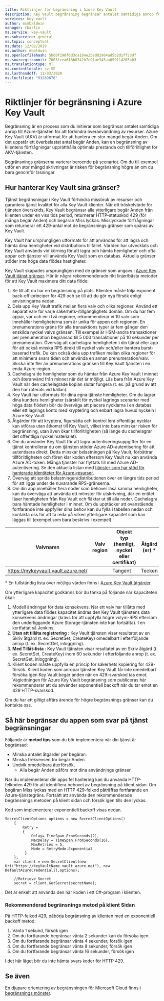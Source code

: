 ```yaml
---
title: Riktlinjer för begränsning i Azure Key Vault
description: Key Vault begränsning begränsar antalet samtidiga anrop för att förhindra överanvändning av resurser.
services: key-vault
author: msmbaldwin
manager: rkarlin
ms.service: key-vault
ms.subservice: general
ms.topic: conceptual
ms.date: 12/02/2019
ms.author: mbaldwin
ms.openlocfilehash: 5b60f290f6d3ca184e25edd2984ad5b2d1ff2bdf
ms.sourcegitcommit: 7863fcea618b0342b7c91ae345aa099114205b03
ms.translationtype: MT
ms.contentlocale: sv-SE
ms.lasthandoff: 11/03/2020
ms.locfileid: "93289676"
---
```

# <a name="azure-key-vault-throttling-guidance"></a>Riktlinjer för begränsning i Azure Key Vault

Begränsning är en process som du initierar som begränsar antalet samtidiga anrop till Azure-tjänsten för att förhindra överanvändning av resurser. Azure Key Vault (AKV) är utformat för att hantera en stor mängd begär Anden. Om det uppstår ett överbelastat antal begär Anden, kan en begränsning av klientens förfrågningar upprätthålla optimala prestanda och tillförlitlighet för AKV-tjänsten.

Begränsnings gränserna varierar beroende på scenariot. Om du till exempel utför en stor mängd skrivningar är risken för begränsning högre än om du bara genomför läsningar.

## <a name="how-does-key-vault-handle-its-limits"></a>Hur hanterar Key Vault sina gränser?

Tjänst begränsningar i Key Vault förhindra missbruk av resurser och garantera tjänst kvalitet för alla Key Vault klienter. När ett tröskelvärde för tjänsten överskrids, Key Vault begränsar alla ytterligare begär Anden från klienten under en viss tids period, returnerar HTTP-statuskod 429 (för många begär Anden) och begäran Miss lyckas. Misslyckade förfrågningar som returnerar ett 429-antal mot de begränsnings gränser som spåras av Key Vault. 

Key Vault har ursprungligen utformats för att användas för att lagra och hämta dina hemligheter vid distributions tillfället.  Världen har utvecklats och Key Vault används vid körning för att lagra och hämta hemligheter och ofta appar och tjänster vill använda Key Vault som en databas.  Aktuella gränser stöder inte höga data flödes hastigheter.

Key Vault skapades ursprungligen med de gränser som angavs i [Azure Key Vault tjänst gränser](service-limits.md).  Här är några rekommenderade rikt linjer/bästa metoder för att Key Vault maximera ditt data flöde:
1. Se till att du har en begränsning på plats.  Klienten måste följa exponent back-off-principer för 429 och se till att du gör nya försök enligt anvisningarna nedan.
1. Dela upp Key Vault trafik mellan flera valv och olika regioner.   Använd ett separat valv för varje säkerhets-/tillgänglighets domän.   Om du har fem appar, var och en i två regioner, rekommenderar vi 10 valv som innehåller hemligheterna som är unika för appen och regionen.  En prenumerations gräns för alla transaktions typer är fem gånger den enskilda nyckel valvs gränsen. Till exempel är HSM-andra transaktioner per prenumeration begränsad till 5 000 transaktioner på 10 sekunder per prenumeration. Överväg att cachelagra hemligheten i din tjänst eller app för att också minska RPS direkt till nyckel valv och/eller hantera burst-baserad trafik.  Du kan också dela upp trafiken mellan olika regioner för att minimera svars tiden och använda en annan prenumeration/valv.  Skicka inte fler än prenumerations gränsen till Key Vault tjänsten i en enda Azure-region.
1. Cachelagra de hemligheter som du hämtar från Azure Key Vault i minnet och återanvänd från minnet när det är möjligt.  Läs bara från Azure Key Vault när den cachelagrade kopian slutar fungera (t. ex. på grund av att den har roterats vid källan). 
1. Key Vault har utformats för dina egna tjänste hemligheter.   Om du lagrar dina kunders hemligheter (särskilt för nyckel lagrings scenarier med höga data flöden) bör du överväga att placera nycklarna i en databas eller ett lagrings konto med kryptering och enbart lagra huvud nyckeln i Azure Key Vault.
1. Åtgärder för att kryptera, figursätta och kontrol lera offentliga nycklar kan utföras utan åtkomst till Key Vault, vilket inte bara minskar risken för begränsning, utan även ökar tillförlitligheten (så länge du cachelagrar det offentliga nyckel materialet).
1. Om du använder Key Vault för att lagra autentiseringsuppgifter för en tjänst kontrollerar du om tjänsten stöder Azure AD-autentisering för att autentisera direkt. Detta minskar belastningen på Key Vault, förbättrar tillförlitligheten och fören klar koden eftersom Key Vault nu kan använda Azure AD-token.  Många tjänster har flyttats till med Azure AD-autentisering.  Se den aktuella listan med [tjänster som har stöd för hanterade identiteter för Azure-resurser](../../active-directory/managed-identities-azure-resources/services-support-managed-identities.md#azure-services-that-support-managed-identities-for-azure-resources).
1. Överväg att sprida belastningen/distributionen över en längre tids period för att ligga under de nuvarande RPS-gränserna.
1. Om din app innehåller flera noder som behöver läsa samma hemligheter, kan du överväga att använda ett mönster för utskrivning, där en entitet läser hemligheten från Key Vault och fläktar ut till alla noder.   Cachelagra bara hämtade hemligheter i minnet.
Om du upptäcker att ovanstående fortfarande inte uppfyller dina behov kan du fylla i tabellen nedan och kontakta oss för att ta reda på vilken ytterligare kapacitet som kan läggas till (exempel som bara beskrivs i exempel).

| Valvnamn | Valv region | Objekt typ (hemligt, nyckel eller certifikat) | Åtgärd (er) * | Nyckel typ | Nyckel längd eller kurva | HSM-nyckel?| RPS för stabilt tillstånd krävs | Topp-RPS krävs |
|--|--|--|--|--|--|--|--|--|
| https://mykeyvault.vault.azure.net/ | | Tangent | Tecken | EC | P-256 | Nej | 200 | 1000 |

\* En fullständig lista över möjliga värden finns i [Azure Key Vault åtgärder](/rest/api/keyvault/key-operations).

Om ytterligare kapacitet godkänns bör du tänka på följande när kapaciteten ökar:
1. Modell ändringar för data konsekvens. När ett valv har tillåtts med ytterligare data flödes kapacitet ändras den Key Vault tjänstens data konsekvens ändringar (krävs för att uppfylla högre volym-RPS eftersom den underliggande Azure Storage-tjänsten inte kan fortsätta).  I en kortfattat så Jenkins:
  1. **Utan att tillåta registrering** : Key Vault tjänsten visar resultatet av en Skriv åtgärd (t. ex. SecretSet, CreateKey) omedelbart i efterföljande anrop (t. ex. SecretGet, inloggning).
  1. **Med Tillåt-lista** : Key Vault tjänsten visar resultatet av en Skriv åtgärd (t. ex. SecretSet, CreateKey) inom 60 sekunder i efterföljande anrop (t. ex. SecretGet, inloggning).
1. Klient koden måste uppfylla en princip för säkerhets kopiering för 429-försök. Klient koden som anropar tjänsten Key Vault får inte omedelbart försöka igen Key Vault begär anden när en 429-svarskod tas emot.  Vägledningen för Azure Key Vault begränsning som publiceras här rekommenderar att du använder exponentiell backoff när du tar emot en 429 HTTP-svarskod.

Om du har ett giltigt affärs ärende för högre begränsnings gränser kan du kontakta oss.

## <a name="how-to-throttle-your-app-in-response-to-service-limits"></a>Så här begränsar du appen som svar på tjänst begränsningar

Följande är **metod tips** som du bör implementera när din tjänst är begränsad:
- Minska antalet åtgärder per begäran.
- Minska frekvensen för begär Anden.
- Undvik omedelbara återförsök. 
    - Alla begär Anden påförs mot dina användnings gränser.

När du implementerar din apps fel hantering kan du använda HTTP-felkoden 429 för att identifiera behovet av begränsning på klient sidan. Om begäran Miss lyckas med en HTTP 429-felkod påträffas fortfarande en Azure-tjänstegräns. Fortsätt att använda den rekommenderade begränsnings metoden på klient sidan och försök igen tills den lyckas.

Kod som implementerar exponentiell backoff visas nedan. 
```
SecretClientOptions options = new SecretClientOptions()
    {
        Retry =
        {
            Delay= TimeSpan.FromSeconds(2),
            MaxDelay = TimeSpan.FromSeconds(16),
            MaxRetries = 5,
            Mode = RetryMode.Exponential
         }
    };
    var client = new SecretClient(new Uri("https://keyVaultName.vault.azure.net"), new DefaultAzureCredential(),options);
                                 
    //Retrieve Secret
    secret = client.GetSecret(secretName);
```


Det är enkelt att använda den här koden i ett C#-program i klienten. 

### <a name="recommended-client-side-throttling-method"></a>Rekommenderad begränsnings metod på klient Sidan

På HTTP-felkod 429, påbörja begränsning av klienten med en exponentiell backoff metod:

1. Vänta 1 sekund, försök igen
2. Om du fortfarande begränsar vänta 2 sekunder kan du försöka igen
3. Om du fortfarande begränsar vänta 4 sekunder, försök igen
4. Om du fortfarande begränsar vänta 8 sekunder, försök igen
5. Om du fortfarande begränsar vänta 16 sekunder, försök igen

I det här läget bör du inte hämta svars koder för HTTP 429.

## <a name="see-also"></a>Se även

En djupare orientering av begränsningen för Microsoft Cloud finns i [begränsnings mönster](/azure/architecture/patterns/throttling).